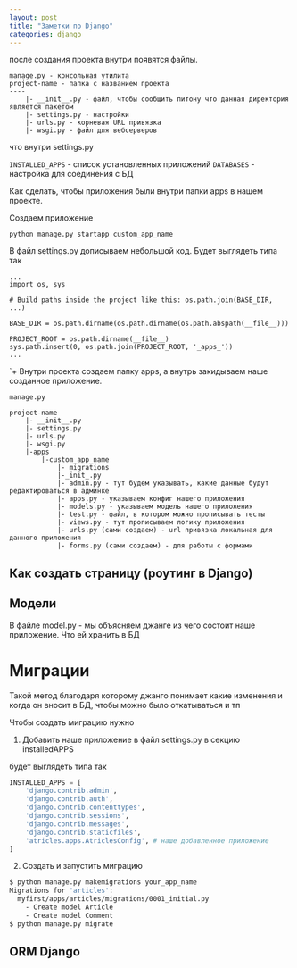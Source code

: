```yaml
---
layout: post
title: "Заметки по Django"
categories: django
---
```



после создания проекта внутри появятся файлы.



```
manage.py - консольная утилита
project-name - папка с названием проекта
----
	|- __init__.py - файл, чтобы сообщить питону что данная директория является пакетом
	|- settings.py - настройки
	|- urls.py - корневая URL привязка
	|- wsgi.py - файл для вебсерверов

```

что внутри settings.py

```INSTALLED_APPS``` - список установленных приложений
```DATABASES``` - настройка для соединения с БД

Как сделать, чтобы приложения были внутри папки apps в нашем проекте.

Создаем приложение
```
python manage.py startapp custom_app_name
```

В файл settings.py дописываем небольшой код. Будет выглядеть типа так

```
...
import os, sys

# Build paths inside the project like this: os.path.join(BASE_DIR, ...)

BASE_DIR = os.path.dirname(os.path.dirname(os.path.abspath(__file__)))

PROJECT_ROOT = os.path.dirname(__file__)
sys.path.insert(0, os.path.join(PROJECT_ROOT, '_apps_'))
...

```

`+ Внутри проекта создаем папку apps, а внутрь закидываем наше созданное приложение.


```
manage.py

project-name
	|- __init__.py
	|- settings.py
	|- urls.py
	|- wsgi.py
	|-apps
		|-custom_app_name
			|- migrations
			|-_init_.py
			|- admin.py - тут будем указывать, какие данные будут редактироваться в админке
			|- apps.py - указываем конфиг нашего приложения
			|- models.py - указываем модель нашего приложения
			|- test.py - файл, в котором можно прописывать тесты
			|- views.py - тут прописываем логику приложения
			|- urls.py (сами создаем) - url привязка локальная для данного приложения
			|- forms.py (сами создаем) - для работы с формами

```

## Как создать страницу (роутинг в Django)

## Модели

В файле model.py - мы объясняем джанге из чего состоит наше приложение. Что ей хранить в БД

# Миграции 
Такой метод благодаря которому джанго понимает какие изменения и когда он вносит в БД, чтобы можно было откатываться и тп

Чтобы создать миграцию нужно

1. Добавить наше приложение в файл settings.py в секцию installedAPPS

будет выглядеть типа так

```python
INSTALLED_APPS = [
    'django.contrib.admin',
    'django.contrib.auth',
    'django.contrib.contenttypes',
    'django.contrib.sessions',
    'django.contrib.messages',
    'django.contrib.staticfiles',
    'atricles.apps.AtriclesConfig', # наше добавленное приложение
]
```

2. Создать и запустить миграцию

```bash
$ python manage.py makemigrations your_app_name
Migrations for 'articles':
  myfirst/apps/articles/migrations/0001_initial.py
    - Create model Article
    - Create model Comment
$ python manage.py migrate
```

## ORM Django 





